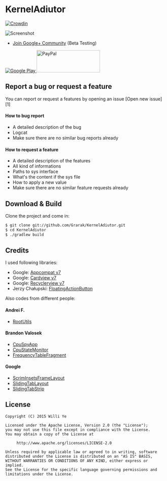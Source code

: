KernelAdiutor
=============
[![Crowdin](https://d322cqt584bo4o.cloudfront.net/kernel-adiutor/localized.png)](https://crowdin.com/project/kernel-adiutor)

<img alt="Screenshot"
   src="https://raw.githubusercontent.com/Grarak/KernelAdiutor/master/screenshots/screenshot.png" />

* [Join Google+ Community](https://plus.google.com/communities/108445529270785762340) (Beta Testing)

<a href="https://play.google.com/store/apps/details?id=com.grarak.kerneladiutor">
  <img alt="Google Play"
       src="http://developer.android.com/images/brand/en_generic_rgb_wo_60.png" />
</a> <a href="https://www.paypal.com/cgi-bin/webscr?cmd=_s-xclick&hosted_button_id=JSCNTZC4H73JG">
  <img alt="PayPal" width="200" height="70"
       src="https://support.ankama.com/hc/fr/article_attachments/200892097/Paypal.jpg" />
</a>

Report a bug or request a feature
----------------
You can report or request a features by opening an issue [Open new issue][1]

#### How to bug report
* A detailed description of the bug
* Logcat
* Make sure there are no similar bug reports already

#### How to request a feature
* A detailed description of the features
* All kind of informations
* Paths to sys interface
* What's the content if the sys file
* How to apply a new value
* Make sure there are no similar feature requests already

Download & Build
----------------
Clone the project and come in:

``` bash
$ git clone git://github.com/Grarak/KernelAdiutor.git
$ cd KernelAdiutor
$ ./gradlew build
```

Credits
----------------

I used following libraries:

* Google: [Appcompat v7](https://developer.android.com/tools/support-library/features.html#v7-appcompat)
* Google: [Cardview v7](https://developer.android.com/tools/support-library/features.html#v7-cardview)
* Google: [Recyclerview v7](https://developer.android.com/tools/support-library/features.html#v7-recyclerview)
* Jerzy Chałupski: [FloatingActionButton](https://github.com/futuresimple/android-floating-action-button)

Also codes from different people:

#### Andrei F.

* [RootUtils](https://github.com/Grarak/KernelAdiutor/blob/master/app/src/main/java/com/grarak/kerneladiutor/utils/root/RootUtils.java)

#### Brandon Valosek

* [CpuSpyApp](https://github.com/Grarak/KernelAdiutor/blob/master/app/src/main/java/com/bvalosek/cpuspy/CpuSpyApp.java)
* [CpuStateMonitor](https://github.com/Grarak/KernelAdiutor/blob/master/app/src/main/java/com/bvalosek/cpuspy/CpuStateMonitor.java)
* [FrequencyTableFragment](https://github.com/Grarak/KernelAdiutor/blob/master/app/src/main/java/com/grarak/kerneladiutor/fragments/information/FrequencyTableFragment.java)

#### Google

* [ScrimInsetsFrameLayout](https://github.com/Grarak/KernelAdiutor/blob/master/app/src/main/java/com/grarak/kerneladiutor/elements/ScrimInsetsFrameLayout.java)
* [SlidingTabLayout](https://github.com/Grarak/KernelAdiutor/blob/master/app/src/main/java/com/grarak/kerneladiutor/elements/SlidingTabLayout.java)
* [SlidingTabStrip](https://github.com/Grarak/KernelAdiutor/blob/master/app/src/main/java/com/grarak/kerneladiutor/elements/SlidingTabStrip.java)

License
----------------

    Copyright (C) 2015 Willi Ye

    Licensed under the Apache License, Version 2.0 (the "License");
    you may not use this file except in compliance with the License.
    You may obtain a copy of the License at

         http://www.apache.org/licenses/LICENSE-2.0

    Unless required by applicable law or agreed to in writing, software
    distributed under the License is distributed on an "AS IS" BASIS,
    WITHOUT WARRANTIES OR CONDITIONS OF ANY KIND, either express or implied.
    See the License for the specific language governing permissions and
    limitations under the License.
